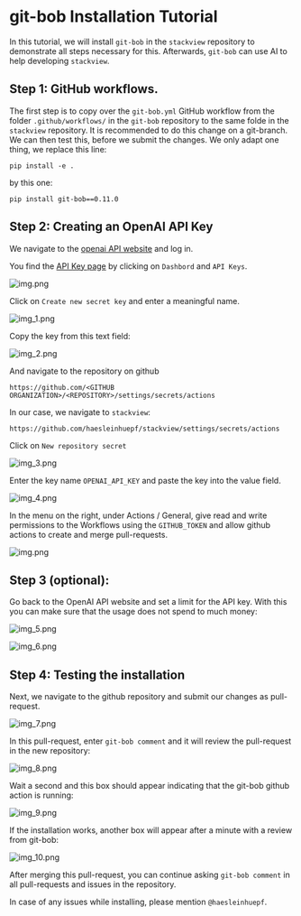# git-bob Installation Tutorial

In this tutorial, we will install `git-bob` in the `stackview` repository to demonstrate all steps necessary for this.
Afterwards, `git-bob` can use AI to help developing `stackview`.

## Step 1: GitHub workflows.

The first step is to copy over the `git-bob.yml` GitHub workflow from the folder `.github/workflows/` in the `git-bob` repository to the same folde in the `stackview` repository.
It is recommended to do this change on a git-branch. We can then test this, before we submit the changes.
We only adapt one thing, we replace this line:

```
pip install -e .
```

by this one:

```
pip install git-bob==0.11.0
```

## Step 2: Creating an OpenAI API Key

We navigate to the [openai API website](https://openai.com/index/openai-api/) and log in.

You find the [API Key page](https://platform.openai.com/api-keys) by clicking on `Dashbord` and `API Keys`.

![img.png](images/install/img.png)

Click on `Create new secret key` and enter a meaningful name.

![img_1.png](images/install/img_1.png)

Copy the key from this text field:

![img_2.png](images/install/img_2.png)

And navigate to the repository on github 

```
https://github.com/<GITHUB ORGANIZATION>/<REPOSITORY>/settings/secrets/actions
```

In our case, we navigate to `stackview`:
```
https://github.com/haesleinhuepf/stackview/settings/secrets/actions
```

Click on `New repository secret` 

![img_3.png](images/install/img_3.png)

Enter the key name `OPENAI_API_KEY` and paste the key into the value field.

![img_4.png](images/install/img_4.png)

In the menu on the right, under Actions / General, give read and write permissions to the Workflows using the `GITHUB_TOKEN` and allow github actions to create and merge pull-requests.

![img.png](images/install/img4a.png)

## Step 3 (optional):

Go back to the OpenAI API website and set a limit for the API key. With this you can make sure that the usage does not spend to much money:

![img_5.png](images/install/img_5.png)

![img_6.png](images/install/img_6.png)

## Step 4: Testing the installation

Next, we navigate to the github repository and submit our changes as pull-request.

![img_7.png](images/install/img_7.png)

In this pull-request, enter `git-bob comment` and it will review the pull-request in the new repository:

![img_8.png](images/install/img_8.png)

Wait a second and this box should appear indicating that the git-bob github action is running:

![img_9.png](images/install/img_9.png)

If the installation works, another box will appear after a minute with a review from git-bob:

![img_10.png](images/install/img_10.png)

After merging this pull-request, you can continue asking `git-bob comment` in all pull-requests and issues in the repository.

In case of any issues while installing, please mention `@haesleinhuepf`.
